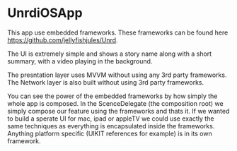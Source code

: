 # UnrdiOSApp

This app use embedded frameworks. These frameworks can be found here https://github.com/jellyfishjules/Unrd.

The UI is extremely simple and shows a story name along with a short summary, with a video playing in the background.

The presntation layer uses MVVM without using any 3rd party frameworks. The Network layer is also built without using 3rd party frameworks.

You can see the power of the embedded frameworks
 by how simply the whole app is composed. In the ScenceDelegate (the composition root) we simply compose our feature using the frameworks and thats it. If we wanted to build a sperate UI for mac, ipad or appleTV we could use exactly the same techniques as everything is encapsulated inside the frameworks. Anything platform specific (UIKIT references for example) is in its own framework. 
